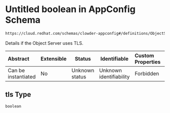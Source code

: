 # Untitled boolean in AppConfig Schema

```txt
https://cloud.redhat.com/schemas/clowder-appconfig#/definitions/ObjectStoreConfig/properties/tls
```

Details if the Object Server uses TLS.


| Abstract            | Extensible | Status         | Identifiable            | Custom Properties | Additional Properties | Access Restrictions | Defined In                                                    |
| :------------------ | ---------- | -------------- | ----------------------- | :---------------- | --------------------- | ------------------- | ------------------------------------------------------------- |
| Can be instantiated | No         | Unknown status | Unknown identifiability | Forbidden         | Allowed               | none                | [schema.json\*](../../out/schema.json "open original schema") |

## tls Type

`boolean`
